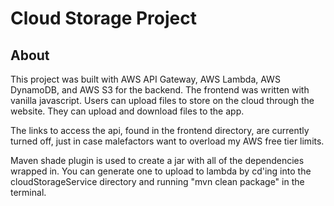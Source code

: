# Cloud Storage Project

## About 
This project was built with AWS API Gateway, AWS Lambda, AWS DynamoDB, and AWS S3 for the backend. The frontend was written with vanilla javascript. Users can upload files to store on the cloud through the website. They can upload and download files to the app.

The links to access the api, found in the frontend directory, are currently turned off, just in case malefactors want to overload my AWS free tier limits.

Maven shade plugin is used to create a jar with all of the dependencies wrapped in. You can generate one to upload to lambda by cd'ing into the cloudStorageService directory and running "mvn clean package" in the terminal.
